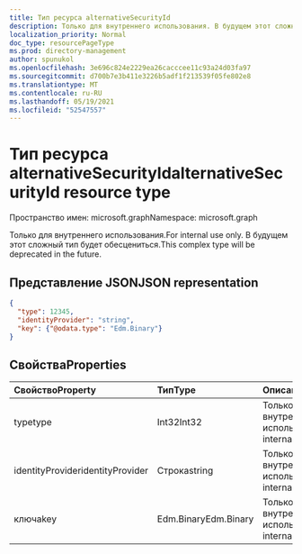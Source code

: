 ```yaml
---
title: Тип ресурса alternativeSecurityId
description: Только для внутреннего использования. В будущем этот сложный тип будет обесцениться.
localization_priority: Normal
doc_type: resourcePageType
ms.prod: directory-management
author: spunukol
ms.openlocfilehash: 3e696c824e2229ea26cacccee11c93a24d03fa97
ms.sourcegitcommit: d700b7e3b411e3226b5adf1f213539f05fe802e8
ms.translationtype: MT
ms.contentlocale: ru-RU
ms.lasthandoff: 05/19/2021
ms.locfileid: "52547557"
---
```

# <a name="alternativesecurityid-resource-type"></a><span data-ttu-id="92b4d-104">Тип ресурса alternativeSecurityId</span><span class="sxs-lookup"><span data-stu-id="92b4d-104">alternativeSecurityId resource type</span></span>

<span data-ttu-id="92b4d-105">Пространство имен: microsoft.graph</span><span class="sxs-lookup"><span data-stu-id="92b4d-105">Namespace: microsoft.graph</span></span>

<span data-ttu-id="92b4d-106">Только для внутреннего использования.</span><span class="sxs-lookup"><span data-stu-id="92b4d-106">For internal use only.</span></span> <span data-ttu-id="92b4d-107">В будущем этот сложный тип будет обесцениться.</span><span class="sxs-lookup"><span data-stu-id="92b4d-107">This complex type will be deprecated in the future.</span></span>

## <a name="json-representation"></a><span data-ttu-id="92b4d-108">Представление JSON</span><span class="sxs-lookup"><span data-stu-id="92b4d-108">JSON representation</span></span>

<!--{
  "blockType": "resource",
  "@odata.type": "microsoft.graph.alternativeSecurityId"
}-->

```json
{
  "type": 12345,
  "identityProvider": "string",
  "key": {"@odata.type": "Edm.Binary"}
}
```

## <a name="properties"></a><span data-ttu-id="92b4d-109">Свойства</span><span class="sxs-lookup"><span data-stu-id="92b4d-109">Properties</span></span>
| <span data-ttu-id="92b4d-110">Свойство</span><span class="sxs-lookup"><span data-stu-id="92b4d-110">Property</span></span>         | <span data-ttu-id="92b4d-111">Тип</span><span class="sxs-lookup"><span data-stu-id="92b4d-111">Type</span></span>       | <span data-ttu-id="92b4d-112">Описание</span><span class="sxs-lookup"><span data-stu-id="92b4d-112">Description</span></span>
|:-----------------|:-----------|:---------------------
| <span data-ttu-id="92b4d-113">type</span><span class="sxs-lookup"><span data-stu-id="92b4d-113">type</span></span>             | <span data-ttu-id="92b4d-114">Int32</span><span class="sxs-lookup"><span data-stu-id="92b4d-114">Int32</span></span>      | <span data-ttu-id="92b4d-115">Только для внутреннего использования</span><span class="sxs-lookup"><span data-stu-id="92b4d-115">For internal use only</span></span>
| <span data-ttu-id="92b4d-116">identityProvider</span><span class="sxs-lookup"><span data-stu-id="92b4d-116">identityProvider</span></span> | <span data-ttu-id="92b4d-117">Строка</span><span class="sxs-lookup"><span data-stu-id="92b4d-117">string</span></span>     | <span data-ttu-id="92b4d-118">Только для внутреннего использования</span><span class="sxs-lookup"><span data-stu-id="92b4d-118">For internal use only</span></span>
| <span data-ttu-id="92b4d-119">ключа</span><span class="sxs-lookup"><span data-stu-id="92b4d-119">key</span></span>              | <span data-ttu-id="92b4d-120">Edm.Binary</span><span class="sxs-lookup"><span data-stu-id="92b4d-120">Edm.Binary</span></span> | <span data-ttu-id="92b4d-121">Только для внутреннего использования</span><span class="sxs-lookup"><span data-stu-id="92b4d-121">For internal use only</span></span>


